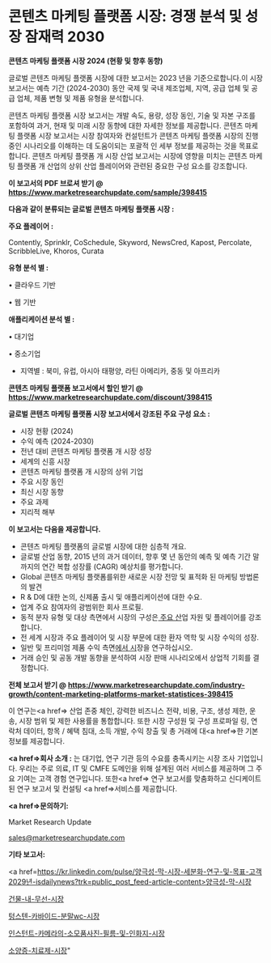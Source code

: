 # 콘텐츠 마케팅 플랫폼 시장: 경쟁 분석 및 성장 잠재력 2030

<strong>콘텐츠 마케팅 플랫폼 시장 2024 (현황 및 향후 동향)</strong>

글로벌 콘텐츠 마케팅 플랫폼 시장에 대한 보고서는 2023 년을 기준으로합니다.이 시장 보고서는 예측 기간 (2024-2030) 동안 국제 및 국내 제조업체, 지역, 공급 업체 및 공급 업체, 제품 변형 및 제품 유형을 분석합니다.

콘텐츠 마케팅 플랫폼 시장 보고서는 개발 속도, 용량, 성장 동인, 기술 및 자본 구조를 포함하여 과거, 현재 및 미래 시장 동향에 대한 자세한 정보를 제공합니다. 콘텐츠 마케팅 플랫폼 시장 보고서는 시장 참여자와 컨설턴트가 콘텐츠 마케팅 플랫폼 시장의 진행중인 시나리오를 이해하는 데 도움이되는 포괄적 인 세부 정보를 제공하는 것을 목표로합니다. 콘텐츠 마케팅 플랫폼 개 시장 산업 보고서는 시장에 영향을 미치는 콘텐츠 마케팅 플랫폼 개 산업의 상위 산업 플레이어와 관련된 중요한 구성 요소를 강조합니다.



<strong>이 보고서의 PDF 브로셔 받기 @ <a href=https://www.marketresearchupdate.com/sample/398415>https://www.marketresearchupdate.com/sample/398415</a></strong>



<strong>다음과 같이 분류되는 글로벌 콘텐츠 마케팅 플랫폼 시장 :</strong>



<strong>주요 플레이어 :</strong>

Contently, Sprinklr, CoSchedule, Skyword, NewsCred, Kapost, Percolate, ScribbleLive, Khoros, Curata



<strong>유형 분석 별 :</strong>

• 클라우드 기반

• 웹 기반



<strong>애플리케이션 분석 별 :</strong>

• 대기업

• 중소기업

<ul>
  <li>지역별 : 북미, 유럽, 아시아 태평양, 라틴 아메리카, 중동 및 아프리카</li>
</ul>


<strong>콘텐츠 마케팅 플랫폼 보고서에서 할인 받기 @ <a href=https://www.marketresearchupdate.com/discount/398415>https://www.marketresearchupdate.com/discount/398415</a></strong>



<strong>글로벌 콘텐츠 마케팅 플랫폼 시장 보고서에서 강조된 주요 구성 요소 :</strong>
<ul>
  <li>시장 현황 (2024)</li>
  <li>수익 예측 (2024-2030)</li>
  <li>전년 대비 콘텐츠 마케팅 플랫폼 개 시장 성장</li>
  <li>세계의 신흥 시장</li>
  <li>콘텐츠 마케팅 플랫폼 개 시장의 상위 기업</li>
  <li>주요 시장 동인</li>
  <li>최신 시장 동향</li>
  <li>주요 과제</li>
  <li>지리적 해부</li>
</ul>


<strong>이 보고서는 다음을 제공합니다.</strong>
<ul>
  <li>콘텐츠 마케팅 플랫폼의 글로벌 시장에 대한 심층적 개요.</li>
  <li>글로벌 산업 동향, 2015 년의 과거 데이터, 향후 몇 년 동안의 예측 및 예측 기간 말까지의 연간 복합 성장률 (CAGR) 예상치를 평가합니다.</li>
  <li>Global 콘텐츠 마케팅 플랫폼를위한 새로운 시장 전망 및 표적화 된 마케팅 방법론의 발견</li>
  <li>R &amp; D에 대한 논의, 신제품 출시 및 애플리케이션에 대한 수요.</li>
  <li>업계 주요 참여자의 광범위한 회사 프로필.</li>
  <li>동적 분자 유형 및 대상 측면에서 시장의 구성은<a href=> 주요 산</a>업 자원 및 플레이어를 강조합니다.</li>
  <li>전 세계 시장과 주요 플레이어 및 시장 부문에 대한 환자 역학 및 시장 수익의 성장.</li>
  <li>일반 및 프리미엄 제품 수익 측면<a href=>에서 시</a>장을 연구하십시오.</li>
  <li>거래 승인 및 공동 개발 동향을 분석하여 시장 판매 시나리오에서 상업적 기회를 결정합니다.</li>
</ul>



<strong>전체 보고서 받기 @ <a href=https://www.marketresearchupdate.com/industry-growth/content-marketing-platforms-market-statistices-398415>https://www.marketresearchupdate.com/industry-growth/content-marketing-platforms-market-statistices-398415</a></strong>

이 연구는<a href=> 산업 존중</a> 체인, 강력한 비즈니스 전략, 비용, 구조, 생성 제한, 운송, 시장 범위 및 제한 사용률을 통합합니다. 또한 시장 구성원 및 구성 프로파일 링, 연락처 데이터, 항목 / 혜택 침대, 소득 개발, 수익 창출 및 총 거래에 대<a href=>한 기본 </a>정보를 제공합니다.



<strong><a href=>회사 소</a>개 :</strong>
는 대기업, 연구 기관 등의 수요를 충족시키는 시장 조사 기업입니다. 우리는 주로 의료, IT 및 CMFE 도메인을 위해 설계된 여러 서비스를 제공하며 그 주요 기여는 고객 경험 연구입니다. 또한<a href=> 연구 보</a>고서를 맞춤화하고 신디케이트 된 연구 보고서 및 컨설팅 <a href=>서비스</a>를 제공합니다.



<strong><a href=>문의하기:</a></strong>

Market Research Update

sales@marketresearchupdate.com



<strong>기타 보고서:</strong>

<a href=https://kr.linkedin.com/pulse/양극성-막-시장-세분화-연구-및-목표-고객2029년-isdailynews?trk=public_post_feed-article-content>양극성-막-시장</a>

<a href=https://www.linkedin.com/pulse/건물-내-무선-시장-진입-전략-및-위험-평가2029년-market-matrix-musings-analysis/>건물-내-무선-시장</a>

<a href=https://www.linkedin.com/pulse/텅스텐-카바이드-분말wc-시장-세분화-연구-및-목표-고객2029년-d3p2f/>텅스텐-카바이드-분말wc-시장</a>

<a href=https://www.linkedin.com/pulse/인스턴트-카메라의-소모품사진-필름-및-인화지-시장-동향-성장-전망-9ctsf/>인스턴트-카메라의-소모품사진-필름-및-인화지-시장</a>

<a href=https://www.linkedin.com/pulse/소양증-치료제-시장-진입-전략-및-위험-평가2030년-consumer-connection-compendium-ana-ooumf/>소양증-치료제-시장</a>"
